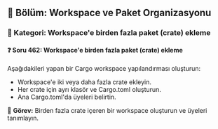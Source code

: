 ## 📘 Bölüm: Workspace ve Paket Organizasyonu
### 🔹 Kategori: Workspace'e birden fazla paket (crate) ekleme
#### ❓ Soru 462: Workspace'e birden fazla paket (crate) ekleme

Aşağıdakileri yapan bir Cargo workspace yapılandırması oluşturun:

- Workspace'e iki veya daha fazla crate ekleyin.
- Her crate için ayrı klasör ve Cargo.toml oluşturun.
- Ana Cargo.toml'da üyeleri belirtin.

🔧 **Görev:** Birden fazla crate içeren bir workspace oluşturun ve üyeleri tanımlayın.
